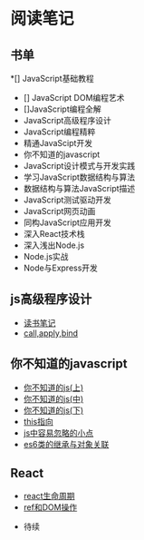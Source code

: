  #  阅读笔记 #
 
 ## 书单
  *[] JavaScript基础教程
  - [] JavaScript DOM编程艺术
  - []JavaScript编程全解
  - JavaScript高级程序设计
  - JavaScript编程精粹
  -  精通JavaScipt开发
  - 你不知道的javascript
  - JavaScript设计模式与开发实践 
  - 学习JavaScript数据结构与算法
  - 数据结构与算法JavaScript描述
  - JavaScript测试驱动开发
  - JavaScript网页动画
  - 同构JavaScript应用开发
  - 深入React技术栈
  - 深入浅出Node.js
  - Node.js实战
  - Node与Express开发

## js高级程序设计

 * [读书笔记](https://github.com/LuoShengMen/StudyNotes/blob/master/readNotes/javascript%E9%AB%98%E7%BA%A7%E7%A8%8B%E5%BA%8F%E8%AE%BE%E8%AE%A1.md)
 * [call,apply,bind](https://github.com/LuoShengMen/StudyNotes/issues/28)
 
## 你不知道的javascript

 * [你不知道的js(上)](https://github.com/LuoShengMen/StudyNotes/blob/master/readNotes/%E4%BD%A0%E4%B8%8D%E7%9F%A5%E9%81%93%E7%9A%84javascript(%E4%B8%8A).md)
 * [你不知道的js(中)](https://github.com/LuoShengMen/StudyNotes/blob/master/readNotes/%E4%BD%A0%E4%B8%8D%E7%9F%A5%E9%81%93%E7%9A%84javascript(%E4%B8%AD).md)
 * [你不知道的js(下)](https://github.com/LuoShengMen/StudyNotes/issues/80)
 * [this指向](https://github.com/LuoShengMen/StudyNotes/issues/25)
 * [js中容易忽略的小点](https://github.com/LuoShengMen/StudyNotes/issues/26)
 * [es6类的继承与对象关联](https://github.com/LuoShengMen/StudyNotes/issues/27)
 
 ## React
 * [react生命周期](https://github.com/LuoShengMen/StudyNotes/issues/13)
 * [ref和DOM操作](https://github.com/LuoShengMen/StudyNotes/issues/14)


 - 待续
